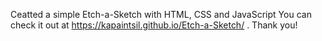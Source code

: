 Ceatted a simple Etch-a-Sketch with HTML, CSS and JavaScript
You can check it out at https://kapaintsil.github.io/Etch-a-Sketch/ . Thank you!